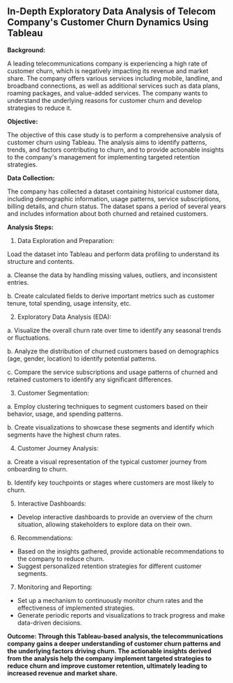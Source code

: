 ## In-Depth Exploratory Data Analysis of Telecom Company's Customer Churn Dynamics Using Tableau

**Background:**

A leading telecommunications company is experiencing a high rate of customer churn, which is negatively impacting its revenue and market share. The company offers various services including mobile, landline, and broadband connections, as well as additional services such as data plans, roaming packages, and value-added services. The company wants to understand the underlying reasons for customer churn and develop strategies to reduce it.

**Objective:**

The objective of this case study is to perform a comprehensive analysis of customer churn using Tableau. The analysis aims to identify patterns, trends, and factors contributing to churn, and to provide actionable insights to the company's management for implementing targeted retention strategies.

**Data Collection:**

The company has collected a dataset containing historical customer data, including demographic information, usage patterns, service subscriptions, billing details, and churn status. The dataset spans a period of several years and includes information about both churned and retained customers.

**Analysis Steps:**

1. Data Exploration and Preparation:

Load the dataset into Tableau and perform data profiling to understand its structure and contents.

a.	Cleanse the data by handling missing values, outliers, and inconsistent entries.

b. Create calculated fields to derive important metrics such as customer tenure, total spending, usage intensity, etc.

2. Exploratory Data Analysis (EDA):

a. Visualize the overall churn rate over time to identify any seasonal trends or fluctuations.

b. Analyze the distribution of churned customers based on demographics (age, gender, location) to identify potential patterns.

c. Compare the service subscriptions and usage patterns of churned and retained customers to identify any significant differences.

3. Customer Segmentation:

a. Employ clustering techniques to segment customers based on their behavior, usage, and spending patterns.

b. Create visualizations to showcase these segments and identify which segments have the highest churn rates.

4. Customer Journey Analysis:

a. Create a visual representation of the typical customer journey from onboarding to churn.

b. Identify key touchpoints or stages where customers are most likely to churn.

5. Interactive Dashboards:
- Develop interactive dashboards to provide an overview of the churn situation, allowing stakeholders to explore data on their own.

6. Recommendations:
- Based on the insights gathered, provide actionable recommendations to the company to reduce churn.
- Suggest personalized retention strategies for different customer segments.

7. Monitoring and Reporting:
- Set up a mechanism to continuously monitor churn rates and the effectiveness of implemented strategies.
- Generate periodic reports and visualizations to track progress and make data-driven decisions.

**Outcome:
Through this Tableau-based analysis, the telecommunications company gains a deeper understanding of customer churn patterns and the underlying factors driving churn. The actionable insights derived from the analysis help the company implement targeted strategies to reduce churn and improve customer retention, ultimately leading to increased revenue and market share.**

